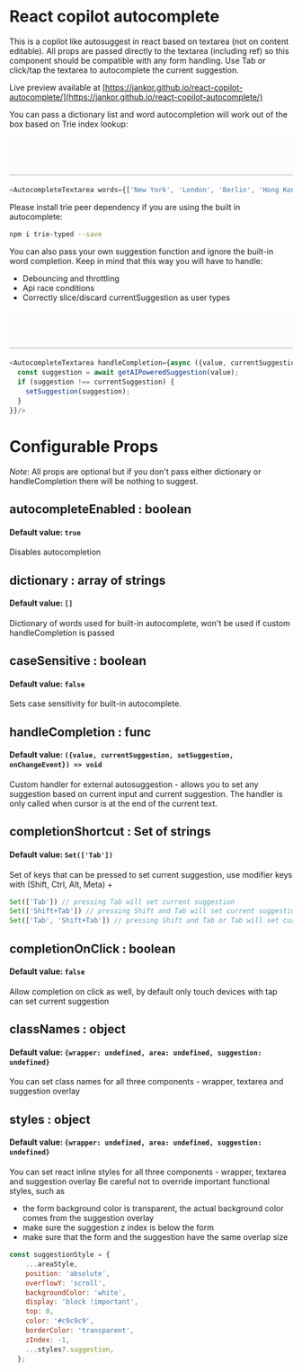 # React copilot autocomplete

This is a copilot like autosuggest in react based on textarea (not on content editable).
All props are passed directly to the textarea (including ref) so this component should be compatible with any
form handling.
Use Tab or click/tap the textarea to autocomplete the current suggestion.

Live preview available at [https://jankor.github.io/react-copilot-autocomplete/](https://jankor.github.io/react-copilot-autocomplete/)

You can pass a dictionary list and word autocompletion will work out of the box based on Trie index lookup:

[![react-copilot-autocomplete](https://github.com/jankor/react-copilot-autocomplete/raw/main/src/assets/word-autocomplete.gif)](https://github.com/jankor/react-copilot-autocomplete)
```js
<AutocompleteTextarea words={['New York', 'London', 'Berlin', 'Hong Kong']}/>
```

Please install trie peer dependency if you are using the built in autocomplete:
```bash
npm i trie-typed --save
```


You can also pass your own suggestion function and ignore the built-in word completion. Keep in mind that this way you will have to handle:
- Debouncing and throttling
- Api race conditions
- Correctly slice/discard currentSuggestion as user types

[![react-copilot-autocomplete](https://github.com/jankor/react-copilot-autocomplete/raw/main/src/assets/custom-autocomplete.gif)](https://github.com/jankor/react-copilot-autocomplete)
```js
<AutocompleteTextarea handleCompletion={async ({value, currentSuggestion, setSuggestion, onChangeEvent}) => {
  const suggestion = await getAIPoweredSuggestion(value);
  if (suggestion !== currentSuggestion) {
    setSuggestion(suggestion);
  }
}}/>
```

# Configurable Props
*Note*: All props are optional but if you don't pass either dictionary or handleCompletion there will be nothing to suggest.

## autocompleteEnabled : boolean
#### Default value: `true`
Disables autocompletion

## dictionary : array of strings
#### Default value: `[]`
Dictionary of words used for built-in autocomplete, won't be used if custom handleCompletion is passed

## caseSensitive : boolean
#### Default value: `false`
Sets case sensitivity for built-in autocomplete.

## handleCompletion : func
#### Default value: `({value, currentSuggestion, setSuggestion, onChangeEvent}) => void`
Custom handler for external autosuggestion - allows you to set any suggestion based on current input and current suggestion. The handler is only called when cursor is at the end of the current text.

## completionShortcut : Set of strings
#### Default value: `Set(['Tab'])`
Set of keys that can be pressed to set current suggestion, use modifier keys with (Shift, Ctrl, Alt, Meta) +
```js
Set(['Tab']) // pressing Tab will set current suggestion
Set(['Shift+Tab']) // pressing Shift and Tab will set current suggestion
Set(['Tab', 'Shift+Tab']) // pressing Shift and Tab or Tab will set current suggestion
```

## completionOnClick : boolean
#### Default value: `false`
Allow completion on click as well, by default only touch devices with tap can set current suggestion

## classNames : object
#### Default value: `{wrapper: undefined, area: undefined, suggestion: undefined}`
You can set class names for all three components - wrapper, textarea and suggestion overlay

## styles : object
#### Default value: `{wrapper: undefined, area: undefined, suggestion: undefined}`
You can set react inline styles for all three components - wrapper, textarea and suggestion overlay
Be careful not to override important functional styles, such as
- the form background color is transparent, the actual background color comes from the suggestion overlay
- make sure the suggestion z index is below the form
- make sure that the form and the suggestion have the same overlap size
```js
const suggestionStyle = {
    ...areaStyle,
    position: 'absolute',
    overflowY: 'scroll',
    backgroundColor: 'white',
    display: 'block !important',
    top: 0,
    color: '#c9c9c9',
    borderColor: 'transparent',
    zIndex: -1,
    ...styles?.suggestion,
  };
```

